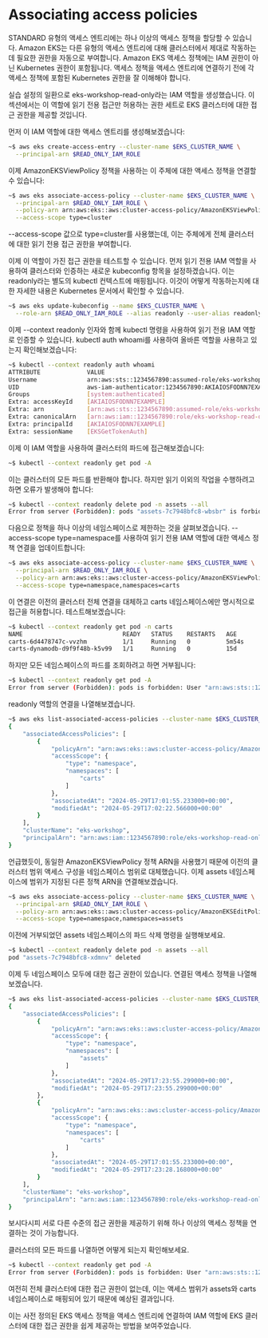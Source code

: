 # Associating access policies

STANDARD 유형의 액세스 엔트리에는 하나 이상의 액세스 정책을 할당할 수 있습니다. Amazon EKS는 다른 유형의 액세스 엔트리에 대해 클러스터에서 제대로 작동하는 데 필요한 권한을 자동으로 부여합니다. Amazon EKS 액세스 정책에는 IAM 권한이 아닌 Kubernetes 권한이 포함됩니다. 액세스 정책을 액세스 엔트리에 연결하기 전에 각 액세스 정책에 포함된 Kubernetes 권한을 잘 이해해야 합니다.

실습 설정의 일환으로 eks-workshop-read-only라는 IAM 역할을 생성했습니다. 이 섹션에서는 이 역할에 읽기 전용 접근만 허용하는 권한 세트로 EKS 클러스터에 대한 접근 권한을 제공할 것입니다.

먼저 이 IAM 역할에 대한 액세스 엔트리를 생성해보겠습니다:

```bash
~$ aws eks create-access-entry --cluster-name $EKS_CLUSTER_NAME \
  --principal-arn $READ_ONLY_IAM_ROLE
```

이제 AmazonEKSViewPolicy 정책을 사용하는 이 주체에 대한 액세스 정책을 연결할 수 있습니다:

```bash
~$ aws eks associate-access-policy --cluster-name $EKS_CLUSTER_NAME \
  --principal-arn $READ_ONLY_IAM_ROLE \
  --policy-arn arn:aws:eks::aws:cluster-access-policy/AmazonEKSViewPolicy \
  --access-scope type=cluster
```

\--access-scope 값으로 type=cluster를 사용했는데, 이는 주체에게 전체 클러스터에 대한 읽기 전용 접근 권한을 부여합니다.

이제 이 역할이 가진 접근 권한을 테스트할 수 있습니다. 먼저 읽기 전용 IAM 역할을 사용하여 클러스터와 인증하는 새로운 kubeconfig 항목을 설정하겠습니다. 이는 readonly라는 별도의 kubectl 컨텍스트에 매핑됩니다. 이것이 어떻게 작동하는지에 대한 자세한 내용은 Kubernetes 문서에서 확인할 수 있습니다.

```bash
~$ aws eks update-kubeconfig --name $EKS_CLUSTER_NAME \
  --role-arn $READ_ONLY_IAM_ROLE --alias readonly --user-alias readonly
```

이제 --context readonly 인자와 함께 kubectl 명령을 사용하여 읽기 전용 IAM 역할로 인증할 수 있습니다. kubectl auth whoami를 사용하여 올바른 역할을 사용하고 있는지 확인해보겠습니다:

```bash
~$ kubectl --context readonly auth whoami
ATTRIBUTE             VALUE
Username              arn:aws:sts::1234567890:assumed-role/eks-workshop-read-only/EKSGetTokenAuth
UID                   aws-iam-authenticator:1234567890:AKIAIOSFODNN7EXAMPLE
Groups                [system:authenticated]
Extra: accessKeyId    [AKIAIOSFODNN7EXAMPLE]
Extra: arn            [arn:aws:sts::1234567890:assumed-role/eks-workshop-read-only/EKSGetTokenAuth]
Extra: canonicalArn   [arn:aws:iam::1234567890:role/eks-workshop-read-only]
Extra: principalId    [AKIAIOSFODNN7EXAMPLE]
Extra: sessionName    [EKSGetTokenAuth]
```

이제 이 IAM 역할을 사용하여 클러스터의 파드에 접근해보겠습니다:

```bash
~$ kubectl --context readonly get pod -A
```

이는 클러스터의 모든 파드를 반환해야 합니다. 하지만 읽기 이외의 작업을 수행하려고 하면 오류가 발생해야 합니다:

```bash
~$ kubectl --context readonly delete pod -n assets --all
Error from server (Forbidden): pods "assets-7c7948bfc8-wbsbr" is forbidden: User "arn:aws:sts::1234567890:assumed-role/eks-workshop-read-only/EKSGetTokenAuth" cannot delete resource "pods" in API group "" in the namespace "assets"
```

다음으로 정책을 하나 이상의 네임스페이스로 제한하는 것을 살펴보겠습니다. --access-scope type=namespace를 사용하여 읽기 전용 IAM 역할에 대한 액세스 정책 연결을 업데이트합니다:

```bash
~$ aws eks associate-access-policy --cluster-name $EKS_CLUSTER_NAME \
  --principal-arn $READ_ONLY_IAM_ROLE \
  --policy-arn arn:aws:eks::aws:cluster-access-policy/AmazonEKSViewPolicy \
  --access-scope type=namespace,namespaces=carts
```

이 연결은 이전의 클러스터 전체 연결을 대체하고 carts 네임스페이스에만 명시적으로 접근을 허용합니다. 테스트해보겠습니다:

```bash
~$ kubectl --context readonly get pod -n carts
NAME                            READY   STATUS    RESTARTS   AGE
carts-6d4478747c-vvzhm          1/1     Running   0          5m54s
carts-dynamodb-d9f9f48b-k5v99   1/1     Running   0          15d
```

하지만 모든 네임스페이스의 파드를 조회하려고 하면 거부됩니다:

```bash
~$ kubectl --context readonly get pod -A
Error from server (Forbidden): pods is forbidden: User "arn:aws:sts::1234567890:assumed-role/eks-workshop-read-only/EKSGetTokenAuth" cannot list resource "pods" in API group "" at the cluster scope
```

readonly 역할의 연결을 나열해보겠습니다.

```bash
~$ aws eks list-associated-access-policies --cluster-name $EKS_CLUSTER_NAME --principal-arn $READ_ONLY_IAM_ROLE
{
    "associatedAccessPolicies": [
        {
            "policyArn": "arn:aws:eks::aws:cluster-access-policy/AmazonEKSViewPolicy",
            "accessScope": {
                "type": "namespace",
                "namespaces": [
                    "carts"
                ]
            },
            "associatedAt": "2024-05-29T17:01:55.233000+00:00",
            "modifiedAt": "2024-05-29T17:02:22.566000+00:00"
        }
    ],
    "clusterName": "eks-workshop",
    "principalArn": "arn:aws:iam::1234567890:role/eks-workshop-read-only"
}
```

언급했듯이, 동일한 AmazonEKSViewPolicy 정책 ARN을 사용했기 때문에 이전의 클러스터 범위 액세스 구성을 네임스페이스 범위로 대체했습니다. 이제 assets 네임스페이스에 범위가 지정된 다른 정책 ARN을 연결해보겠습니다.

```bash
~$ aws eks associate-access-policy --cluster-name $EKS_CLUSTER_NAME \
  --principal-arn $READ_ONLY_IAM_ROLE \
  --policy-arn arn:aws:eks::aws:cluster-access-policy/AmazonEKSEditPolicy \
  --access-scope type=namespace,namespaces=assets
```

이전에 거부되었던 assets 네임스페이스의 파드 삭제 명령을 실행해보세요.

```bash
~$ kubectl --context readonly delete pod -n assets --all
pod "assets-7c7948bfc8-xdmnv" deleted
```

이제 두 네임스페이스 모두에 대한 접근 권한이 있습니다. 연결된 액세스 정책을 나열해보겠습니다.

```bash
~$ aws eks list-associated-access-policies --cluster-name $EKS_CLUSTER_NAME --principal-arn $READ_ONLY_IAM_ROLE
{
    "associatedAccessPolicies": [
        {
            "policyArn": "arn:aws:eks::aws:cluster-access-policy/AmazonEKSEditPolicy",
            "accessScope": {
                "type": "namespace",
                "namespaces": [
                    "assets"
                ]
            },
            "associatedAt": "2024-05-29T17:23:55.299000+00:00",
            "modifiedAt": "2024-05-29T17:23:55.299000+00:00"
        },
        {
            "policyArn": "arn:aws:eks::aws:cluster-access-policy/AmazonEKSViewPolicy",
            "accessScope": {
                "type": "namespace",
                "namespaces": [
                    "carts"
                ]
            },
            "associatedAt": "2024-05-29T17:01:55.233000+00:00",
            "modifiedAt": "2024-05-29T17:23:28.168000+00:00"
        }
    ],
    "clusterName": "eks-workshop",
    "principalArn": "arn:aws:iam::1234567890:role/eks-workshop-read-only"
}
```

보시다시피 서로 다른 수준의 접근 권한을 제공하기 위해 하나 이상의 액세스 정책을 연결하는 것이 가능합니다.

클러스터의 모든 파드를 나열하면 어떻게 되는지 확인해보세요.

```bash
~$ kubectl --context readonly get pod -A
Error from server (Forbidden): pods is forbidden: User "arn:aws:sts::1234567890:assumed-role/eks-workshop-read-only/EKSGetTokenAuth" cannot list resource "pods" in API group "" at the cluster scope
```

여전히 전체 클러스터에 대한 접근 권한이 없는데, 이는 액세스 범위가 assets와 carts 네임스페이스로 매핑되어 있기 때문에 예상된 결과입니다.

이는 사전 정의된 EKS 액세스 정책을 액세스 엔트리에 연결하여 IAM 역할에 EKS 클러스터에 대한 접근 권한을 쉽게 제공하는 방법을 보여주었습니다.

